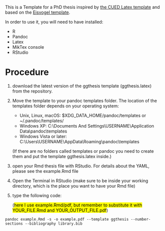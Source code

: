 This is a Template for a PhD thesis inspired by [the CUED Latex template](https://github.com/kks32/phd-thesis-template) and based on the [Eisvogel template](https://github.com/Wandmalfarbe/pandoc-latex-template).

In order to use it, you will need to have installed:
- R
- Pandoc
- Latex
- MikTex console
- RStudio

# Procedure

1) download the latest version of the ggthesis template (ggthesis.latex) from the repository.
2) Move the template to your pandoc templates folder. The location of the templates folder depends on your operating system:
   - Unix, Linux, macOS: $XDG_DATA_HOME/pandoc/templates or ~/.pandoc/templates/
   - Windows XP: C:\Documents And Settings\USERNAME\Application Data\pandoc\templates
   - Windows Vista or later: C:\Users\USERNAME\AppData\Roaming\pandoc\templates
   
    (If there are no folders called templates or pandoc you need to create them and put the template ggthesis.latex inside.)

3) open your Rmd thesis file with RStudio. For details about the YAML, please see the example.Rmd file
4) Open the Terminal in RStudio (make sure to be inside your working directory, which is the place you want to have your Rmd file)
5) type the following code:

   (<mark>here I use example.Rmd/pdf, but remember to substitute it with YOUR_FILE.Rmd and YOUR_OUTPUT_FILE.pdf</mark>)
  
```
pandoc example.Rmd -s -o example.pdf --template ggthesis --number-sections --bibliography library.bib
```




